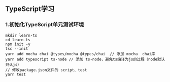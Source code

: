 
## TypeScript学习

### 1.初始化TypeScript单元测试环境

``` shell
mkdir learn-ts  
cd learn-ts
npm init -y 
tsc --init 
yarn add mocha chai @types/mocha @types/chai  // 添加 mocha  chai库
yarn add typescript ts-node // 添加 ts-node，避免ts编译为js的过程（node默认只认js）
// 修改package.json文件的 script、test
yarn test
```